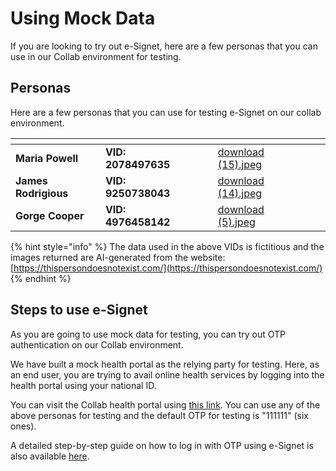 # Using Mock Data

If you are looking to try out e-Signet, here are a few personas that you can use in our Collab environment for testing.

## Personas

Here are a few personas that you can use for testing e-Signet on our collab environment.

<table data-view="cards"><thead><tr><th></th><th></th><th data-type="users" data-multiple></th><th data-hidden></th><th data-hidden data-card-cover data-type="files"></th><th data-hidden data-type="users" data-multiple></th><th data-hidden data-type="users" data-multiple></th></tr></thead><tbody><tr><td><strong>Maria Powell</strong></td><td><strong>VID: 2078497635</strong></td><td></td><td></td><td><a href="../.gitbook/assets/download (15).jpeg">download (15).jpeg</a></td><td></td><td></td></tr><tr><td><strong>James Rodrigious</strong></td><td><strong>VID: 9250738043</strong></td><td></td><td></td><td><a href="../.gitbook/assets/download (14).jpeg">download (14).jpeg</a></td><td></td><td></td></tr><tr><td><strong>Gorge Cooper</strong></td><td><strong>VID: 4976458142</strong></td><td></td><td></td><td><a href="../.gitbook/assets/download (5).jpeg">download (5).jpeg</a></td><td></td><td></td></tr></tbody></table>

{% hint style="info" %}
The data used in the above VIDs is fictitious and the images returned are AI-generated from the website: [https://thispersondoesnotexist.com/](https://thispersondoesnotexist.com/)
{% endhint %}

## Steps to use e-Signet

As you are going to use mock data for testing, you can try out OTP authentication on our Collab environment.&#x20;

We have built a mock health portal as the relying party for testing. Here, as an end user, you are trying to avail online health services by logging into the health portal using your national ID.

You can visit the Collab health portal using [this link](https://healthservices-esignet.collab.mosip.net/). You can use any of the above personas for testing and the default OTP for testing is "111111" (six ones).

A detailed step-by-step guide on how to log in with OTP using e-Signet is also available [here](../end-user-guide/login-with-otp/).

